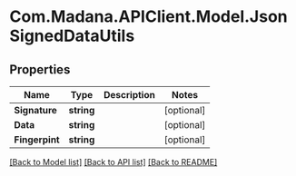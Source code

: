 
# Com.Madana.APIClient.Model.JsonSignedDataUtils

## Properties

Name | Type | Description | Notes
------------ | ------------- | ------------- | -------------
**Signature** | **string** |  | [optional] 
**Data** | **string** |  | [optional] 
**Fingerpint** | **string** |  | [optional] 

[[Back to Model list]](../README.md#documentation-for-models)
[[Back to API list]](../README.md#documentation-for-api-endpoints)
[[Back to README]](../README.md)

